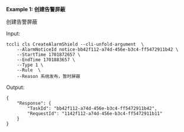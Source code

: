 **Example 1: 创建告警屏蔽**

创建告警屏蔽

Input: 

```
tccli cls CreateAlarmShield --cli-unfold-argument  \
    --AlarmNoticeId notice-bb42f112-a74d-456e-b3c4-ff5472911b42 \
    --StartTime 1701872657 \
    --EndTime 1701883657 \
    --Type 1 \
    --Rule  \
    --Reason 系统发布，暂时屏蔽
```

Output: 
```
{
    "Response": {
        "TaskId": "bb42f112-a74d-456e-b3c4-ff5472911b42",
        "RequestId": "1142f112-a74d-456e-b3c4-ff5472911b11"
    }
}
```

